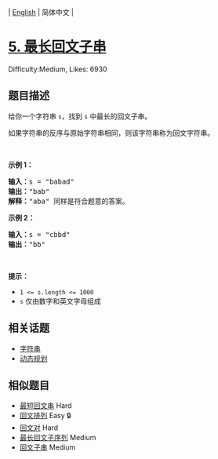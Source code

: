 
| [English](README_EN.md) | 简体中文 |

# [5. 最长回文子串](https://leetcode.cn/problems/longest-palindromic-substring/)
Difficulty:Medium, Likes: 6930

## 题目描述

<p>给你一个字符串 <code>s</code>，找到 <code>s</code> 中最长的回文子串。</p>

<p>如果字符串的反序与原始字符串相同，则该字符串称为回文字符串。</p>

<p>&nbsp;</p>

<p><strong>示例 1：</strong></p>

<pre>
<strong>输入：</strong>s = "babad"
<strong>输出：</strong>"bab"
<strong>解释：</strong>"aba" 同样是符合题意的答案。
</pre>

<p><strong>示例 2：</strong></p>

<pre>
<strong>输入：</strong>s = "cbbd"
<strong>输出：</strong>"bb"
</pre>

<p>&nbsp;</p>

<p><strong>提示：</strong></p>

<ul>
	<li><code>1 &lt;= s.length &lt;= 1000</code></li>
	<li><code>s</code> 仅由数字和英文字母组成</li>
</ul>


## 相关话题

- [字符串](https://leetcode.cn/tag/string/)
- [动态规划](https://leetcode.cn/tag/dynamic-programming/)

## 相似题目

- [最短回文串](../shortest-palindrome/README.md) Hard 
- [回文排列](../palindrome-permutation/README.md) Easy 🔒
- [回文对](../palindrome-pairs/README.md) Hard 
- [最长回文子序列](../longest-palindromic-subsequence/README.md) Medium 
- [回文子串](../palindromic-substrings/README.md) Medium 
